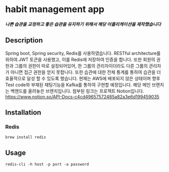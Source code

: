 # habit management app
##### 나쁜 습관을 교정하고 좋은 습관을 유지하기 위해서 해당 어플리케이션을 제작했습니다
## Description

 Spring boot, Spring security, Redis를 사용하였습니다.
 RESTful architecture를 위하여 JWT 토큰을 사용했고, 이를 Redis에 저장하여 인증을 합니다. 또한 회원의 권한과 그룹의 권한이 따로 설정되어있어, 한 그룹의 관리자이더라도 다른 그룹의 관리자가 아니면 접근 권한을 얻지 못합니다.
 또한 습관에 대한 전체 통계를 통하여 습관을 더 효율적으로 달성 할 수 있도록 했습니다. 현재는 AWS에 배포되지 않은 상태이며 향후 Test code와 부재된 채팅기능을 Kafka를 통하여 구현할 예정입니다. 해당 메인 브랜치는 백엔드를 올려놓은 브랜치입니다.
첨부된 링크는 프로젝트 Notion입니다. https://www.notion.so/API-Docs-c4cd49657572485a82a3e6d199459035
## Installation
### Redis

```
brew install redis
```

## Usage
```
redis-cli -h host -p port -a password
```


